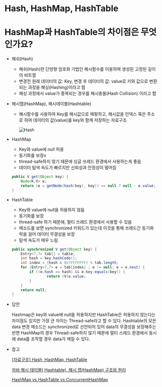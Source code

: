 # Hash, HashMap, HashTable

# HashMap과 HashTable의 차이점은 무엇인가요?

- 해쉬(Hash)
    - 해쉬(Hash)란 단방향 암호화 기법인 해시함수를 이용하여 생성된 고정된 길이의 비트열
    - 변경전 원래 데이터의 값: Key, 변경 후 데이터의 값: value로 키와 값으로 변환되는 과정을 해싱(Hashing)이라고 함
    - 해싱 과정에서 value가 중복되는 경우를 해시충돌(Hash Collision) 이라고 함
- 해시맵(HashMap), 해시테이블(Hashtable)
    - 해시함수를 사용하여 Key를 해시값으로 매핑하고, 해시값을 인덱스 혹은 주소로 하여 데이터의 값(value)를 key와 함께 저장하는 자료구조
        
        ![Hash](https://user-images.githubusercontent.com/111514410/222893577-494ce29c-ab99-42e1-b502-06ceda660f31.png)

    
- HashMap
    - Key와 value에 null 허용
    - 동기화를 보장x
    - thread-safe하지 않기 때문에 싱글 쓰레드 환경에서 사용하는게 좋음
    - 데이터 탐색 속도가 빠르지만 신뢰성과 안정성이 떨어짐
    
    ```java
    public V get(Object key) {
    	Node<K,V> e;
    	return (e = getNode(hash(key), key)) == null ? null : e.value;
    }
    ```
    
- HashTable
    - Key와 value에 null을 허용하지 않음
    - 동기화를 보장
    - thread-safe 하기 때문에, 멀티 쓰레드 환경에서 사용할 수 있음
    - 메소드를 보면 synchronized 키워드가 있는데 이것을 통해 쓰레드간 동기화 락을 걸어 데이터 무결성을 보장
    - 탐색 속도가 매우 느림
    
    ```java
    public synchronized V get(Object key) {
    	Entry<?,?> tab[] = table;
    	int hash = key.hashCode();
    	int index = (hash & 0x7FFFFFFF) % tab.length;
    	for (Entry<?,?> e = tab[index] ; e != null; e = e.next) {
    		if ((e.hash == hash) && e.key.equals(key)) {
    				return (V)e.value;
    		}
    	}
    	return null;
    }
    ```
    
- 답안
    
    Hashmap은 key와 value에 null을 허용하지만 HashTable은 허용하지 않는다는 차이점도 있지만 가장 큰 차이는 Thread-safe라고 할 수 있다. Hashtable의 모든 data 변경 메소드는 synchronized로 선언되어 있어 data의 무결성을 보장해주는 반면 HashMap의 경우 Thread-safe하지 않기 때문에 멀티 스레드 환경에서 동시에 data를 조작할 경우 data가 깨질 수 있다.
    
- 참고
    
    [[자료구조] Hash, HashMap, HashTable](https://velog.io/@kwj2435/자료구조-Hash-HashMap-HashTable)
    
    [자바 해시 테이블( Hashtable), 해시 맵(HashMap) 구조와 원리](https://nhj12311.tistory.com/512)
    
    [HashMap vs HashTable vs ConcurrentHashMap](https://tecoble.techcourse.co.kr/post/2021-11-26-hashmap-hashtable-concurrenthashmap/)
